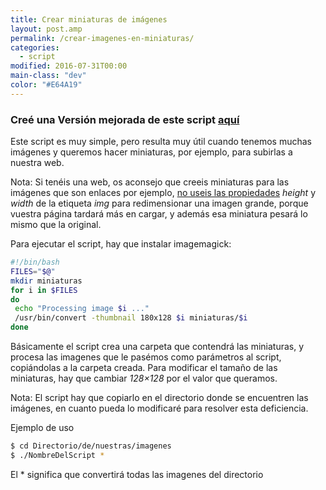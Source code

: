 ```yaml
---
title: Crear miniaturas de imágenes
layout: post.amp
permalink: /crear-imagenes-en-miniaturas/
categories:
  - script
modified: 2016-07-31T00:00
main-class: "dev"
color: "#E64A19"
---
```


### Creé una Versión mejorada de este script [aquí][1]

Este script es muy simple, pero resulta muy útil cuando tenemos muchas imágenes y queremos hacer miniaturas, por ejemplo, para subirlas a nuestra web.

<!--ad-->

Nota: Si tenéis una web, os aconsejo que creeis miniaturas para las imágenes que son enlaces por ejemplo, [no useis las propiedades](/como-anadir-automaticamente-el-tamao-de-una-imagen-en-html-con-python/ "Añadir automáticamente el tamaño de una imagen con python") *height* y *width* de la etiqueta *img* para redimensionar una imagen grande, porque vuestra página tardará más en cargar, y además esa miniatura pesará lo mismo que la original.

Para ejecutar el script, hay que instalar imagemagick:

```bash
#!/bin/bash
FILES="$@"
mkdir miniaturas
for i in $FILES
do
 echo "Processing image $i ..."
 /usr/bin/convert -thumbnail 180x128 $i miniaturas/$i
done
```

Básicamente el script crea una carpeta que contendrá las miniaturas, y procesa las imagenes que le pasémos como parámetros al script, copiándolas a la carpeta creada. Para modificar el tamaño de las miniaturas, hay que cambiar *128&#215;128* por el valor que queramos.

Nota: El script hay que copiarlo en el directorio donde se encuentren las imágenes, en cuanto pueda lo modificaré para resolver esta deficiencia.

Ejemplo de uso

```bash
$ cd Directorio/de/nuestras/imagenes
$ ./NombreDelScript *
```

El * significa que convertirá todas las imagenes del directorio

 [1]: https://elbauldelprogramador.com/crear-miniaturas-de-imagenes-mejorado/
